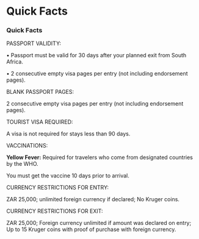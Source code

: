 # Quick Facts

### Quick Facts

PASSPORT VALIDITY:

• Passport must be valid for 30 days after your planned exit from South Africa.

• 2 consecutive empty visa pages per entry (not including endorsement pages).

BLANK PASSPORT PAGES:

2 consecutive empty visa pages per entry (not including endorsement pages).

TOURIST VISA REQUIRED:

A visa is not required for stays less than 90 days.

VACCINATIONS:

**Yellow Fever:** Required for travelers who come from designated countries by the WHO.

You must get the vaccine 10 days prior to arrival.

CURRENCY RESTRICTIONS FOR ENTRY:

ZAR 25,000; unlimited foreign currency if declared; No Kruger coins.

CURRENCY RESTRICTIONS FOR EXIT:

ZAR 25,000; Foreign currency unlimited if amount was declared on entry; Up to 15 Kruger coins with proof of purchase with foreign currency.
